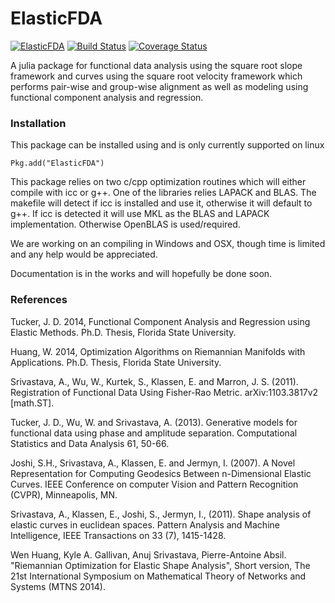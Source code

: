 # ElasticFDA

[![ElasticFDA](http://pkg.julialang.org/badges/ElasticFDA_release.svg)](http://pkg.julialang.org/?pkg=ElasticFDA&ver=release)
[![Build Status](https://travis-ci.org/jdtuck/ElasticFDA.jl.svg?branch=master)](https://travis-ci.org/jdtuck/ElasticFDA.jl)
[![Coverage Status](https://coveralls.io/repos/jdtuck/ElasticFDA.jl/badge.png?branch=master)](https://coveralls.io/r/jdtuck/ElasticFDA.jl?branch=master)

A julia package for functional data analysis using the square root slope framework
and curves using the square root velocity framework which performs pair-wise and
group-wise alignment as well as modeling using functional component analysis and
regression.

### Installation
This package can be installed using and is only currently supported on linux

    Pkg.add("ElasticFDA")

This package relies on two c/cpp optimization routines which will either compile
with icc or g++. One of the libraries relies LAPACK and BLAS. The makefile will
detect if icc is installed and use it, otherwise it will default to g++. If icc
is detected it will use MKL as the BLAS and LAPACK implementation. Otherwise
OpenBLAS is used/required.

We are working on an compiling in Windows and OSX, though time is limited and
any help would be appreciated.

Documentation is in the works and will hopefully be done soon.

### References
Tucker, J. D. 2014, Functional Component Analysis and Regression using Elastic
Methods. Ph.D. Thesis, Florida State University.

Huang, W. 2014, Optimization Algorithms on Riemannian Manifolds with
Applications. Ph.D. Thesis, Florida State University.

Srivastava, A., Wu, W., Kurtek, S., Klassen, E. and Marron, J. S. (2011). Registration of Functional Data Using Fisher-Rao Metric. arXiv:1103.3817v2 [math.ST].

Tucker, J. D., Wu, W. and Srivastava, A. (2013). Generative models for functional data using phase and amplitude separation. Computational Statistics and Data Analysis 61, 50-66.

Joshi, S.H., Srivastava, A., Klassen, E. and Jermyn, I. (2007). A Novel Representation for Computing Geodesics Between n-Dimensional Elastic Curves. IEEE Conference on computer Vision and Pattern Recognition (CVPR), Minneapolis, MN.

Srivastava, A., Klassen, E., Joshi, S., Jermyn, I., (2011). Shape analysis of elastic curves in euclidean spaces. Pattern Analysis and Machine Intelligence, IEEE Transactions on 33 (7), 1415-1428.

Wen Huang, Kyle A. Gallivan, Anuj Srivastava, Pierre-Antoine Absil. "Riemannian
Optimization for Elastic Shape Analysis", Short version, The 21st International
Symposium on Mathematical Theory of Networks and Systems (MTNS 2014).

